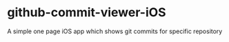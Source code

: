 # github-commit-viewer-iOS
A simple one page iOS app which shows git commits for specific repository
